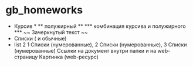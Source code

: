 # gb_homeworks

* Курсив *
** полужирный **
*** комбинация курсива и полужирного ***
~~ Зачеркнутый текст ~~
* Списки ( и обычные)
* list 2
1 Списки (нумерованные),
2 Списки (нумерованные),
3 Списки (нумерованные)
Ссылки на документ внутри папки и на web-страницу
Картинка (web-ресурс)
